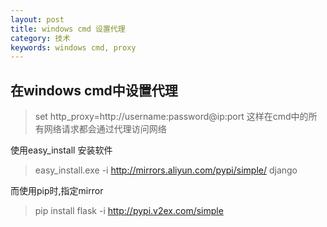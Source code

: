 ```yaml
---
layout: post
title: windows cmd 设置代理
category: 技术 
keywords: windows cmd, proxy
---
```

## 在windows cmd中设置代理
>set http_proxy=http://username:password@ip:port
这样在cmd中的所有网络请求都会通过代理访问网络

使用easy_install 安装软件
>easy_install.exe -i http://mirrors.aliyun.com/pypi/simple/ django

而使用pip时,指定mirror
>pip install flask -i http://pypi.v2ex.com/simple